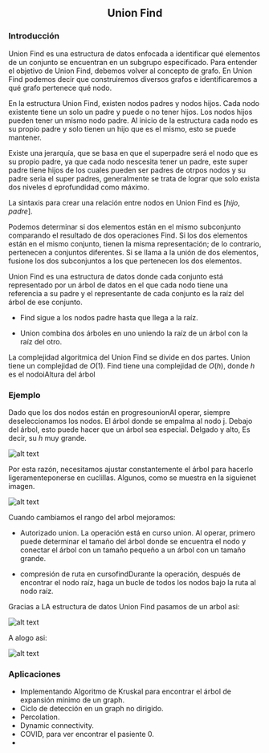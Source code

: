 <div align="center">
  
  ## Union Find
  
    
</div>

### Introducción
Union Find es una estructura de datos enfocada a identificar qué elementos de un conjunto se encuentran en un subgrupo especificado. Para entender el objetivo de Union Find, debemos volver al concepto de grafo. En Union Find podemos decir que construiremos diversos grafos e identificaremos a qué grafo pertenece qué nodo.

  En la estructura Union Find, existen nodos padres y nodos hijos. Cada nodo existente tiene un solo un padre y puede o no tener hijos. Los nodos hijos pueden tener un mismo nodo padre. Al inicio de la estructura cada nodo es su propio padre y solo tienen un hijo que es el mismo, esto se puede mantener.

Existe una jerarquía, que se basa en que el superpadre será el nodo que es su propio padre, ya que cada nodo nescesita tener un padre, este super padre tiene hijos de los cuales pueden ser padres de otrpos nodos y su padre seria el super padres, generalmente se trata de lograr que solo exista dos niveles d eprofundidad como máximo. 

La sintaxis para crear una relación entre nodos en Union Find es $[hijo, padre]$.
         
 Podemos determinar si dos elementos están en el mismo subconjunto comparando el resultado de dos operaciones Find. Si los dos elementos están en el mismo conjunto, tienen la misma representación; de lo contrario, pertenecen a conjuntos diferentes. Si se llama a la unión de dos elementos, fusione los dos subconjuntos a los que pertenecen los dos elementos.

Union Find es una estructura de datos donde cada conjunto está representado por un árbol de datos en el que cada nodo tiene una referencia a su padre y el representante de cada conjunto es la raíz del árbol de ese conjunto.

* Find sigue a los nodos padre hasta que llega a la raíz.

* Union combina dos árboles en uno uniendo la raíz de un árbol con la raíz del otro.

La complejidad algoritmica del Union Find se divide en dos partes. Union tiene un complejidad de $O(1)$. Find tiene una complejidad de $O(h)$, donde $h$ es el nodoiAltura del árbol

### Ejemplo

Dado que los dos nodos están en progresounionAl operar, siempre deseleccionamos los nodos. El árbol donde se empalma al nodo j. Debajo del árbol, esto puede hacer que un árbol sea especial. Delgado y alto, Es decir, su $h$ muy grande.

![alt text](https://programmerclick.com/images/591/9cdd3c534f82239cce5558ab338c76a7.JPEG)

Por esta razón, necesitamos ajustar constantemente el árbol para hacerlo ligeramenteponerse en cuclillas. Algunos, como se muestra en la siguienet imagen.

![alt text](https://programmerclick.com/images/682/c3f1cb53a079e3bc66bb27cd349b25a2.JPEG)

Cuando cambiamos el rango del arbol mejoramos: 

* Autorizado union. La operación está en curso union. Al operar, primero puede determinar el tamaño del árbol donde se encuentra el nodo y conectar el árbol con un tamaño pequeño a un árbol con un tamaño grande.

* compresión de ruta en cursofindDurante la operación, después de encontrar el nodo raíz, haga un bucle de todos los nodos bajo la ruta al nodo raíz.

Gracias a LA estructura de datos Union Find pasamos de un arbol asi: 

![alt text](https://programmerclick.com/images/579/ebc89dad15ef964c449b1343e91ce53b.JPEG)

A alogo asi: 

![alt text](https://programmerclick.com/images/793/310fa9efa8087b426b3dea12bb19f2d9.JPEG)

### Aplicaciones
* Implementando Algoritmo de Kruskal para encontrar el árbol de expansión mínimo de un graph.
* Ciclo de detección en un graph no dirigido.
* Percolation.
* Dynamic connectivity.
* COVID, para ver encontrar el pasiente 0.
* 

</div>
